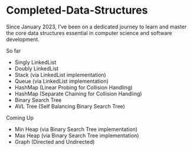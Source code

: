 # Completed-Data-Structures
Since January 2023, I've been on a dedicated journey to learn and master the core data structures essential in computer science and software development.

So far 
* Singly LinkedList
* Doubly LinkedList
* Stack (via LinkedList implementation)
* Queue (via LinkedList implementation)
* HashMap (Linear Probing for Collision Handling)
* HashMap (Separate Chaining for Collision Handling)
* Binary Search Tree
* AVL Tree (Self Balancing Binary Search Tree)

Coming Up
* Min Heap (via Binary Search Tree implementation)
* Max Heap (via Binary Search Tree implementation)
* Graph (Directed and Undirected)
  
